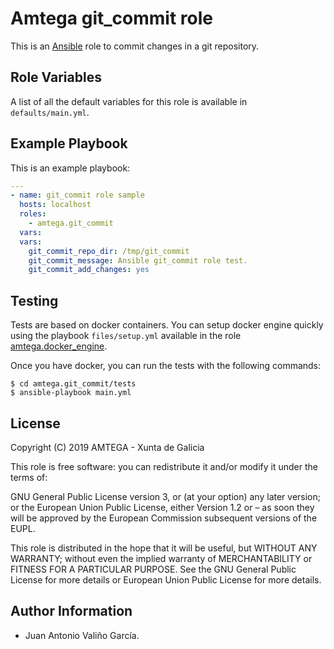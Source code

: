 # Amtega git_commit role

This is an [Ansible](http://www.ansible.com) role to commit changes in a git repository.

## Role Variables

A list of all the default variables for this role is available in `defaults/main.yml`.

## Example Playbook

This is an example playbook:

``` yaml
---
- name: git_commit role sample
  hosts: localhost
  roles:  
    - amtega.git_commit
  vars:    
  vars:
    git_commit_repo_dir: /tmp/git_commit
    git_commit_message: Ansible git_commit role test.
    git_commit_add_changes: yes
```

## Testing

Tests are based on docker containers. You can setup docker engine quickly using the playbook `files/setup.yml` available in the role [amtega.docker_engine](https://galaxy.ansible.com/amtega/docker_engine).

Once you have docker, you can run the tests with the following commands:

```shell
$ cd amtega.git_commit/tests
$ ansible-playbook main.yml
```

## License

Copyright (C) 2019 AMTEGA - Xunta de Galicia

This role is free software: you can redistribute it and/or modify it under the terms of:

GNU General Public License version 3, or (at your option) any later version; or the European Union Public License, either Version 1.2 or – as soon they will be approved by the European Commission ­subsequent versions of the EUPL.

This role is distributed in the hope that it will be useful, but WITHOUT ANY WARRANTY; without even the implied warranty of MERCHANTABILITY or FITNESS FOR A PARTICULAR PURPOSE.  See the GNU General Public License for more details or European Union Public License for more details.

## Author Information

- Juan Antonio Valiño García.
